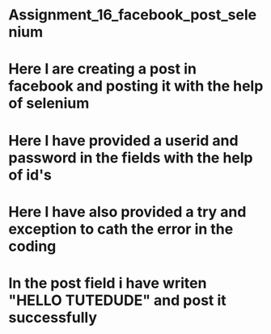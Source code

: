 # Assignment_16_facebook_post_selenium

# Here I are creating a post in facebook and posting it with the help of selenium
# Here I have provided a userid and password in the fields with the help of id's 
# Here I have also provided a try and exception to cath the error in the coding
# In the post field i have writen "HELLO TUTEDUDE" and post it successfully
 
